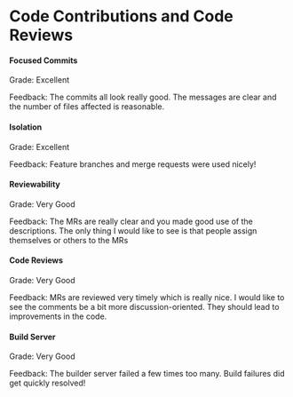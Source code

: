 # Code Contributions and Code Reviews

#### Focused Commits

Grade: Excellent

Feedback: The commits all look really good. The messages are clear and the number of files affected is reasonable.


#### Isolation

Grade: Excellent

Feedback: Feature branches and merge requests were used nicely!


#### Reviewability

Grade: Very Good

Feedback: The MRs are really clear and you made good use of the descriptions. The only thing I would like to see is that people assign themselves or others to the MRs


#### Code Reviews

Grade: Very Good

Feedback: MRs are reviewed very timely which is really nice. I would like to see the comments be a bit more discussion-oriented. They should lead to improvements in the code.


#### Build Server

Grade: Very Good

Feedback: The builder server failed a few times too many. Build failures did get quickly resolved!

